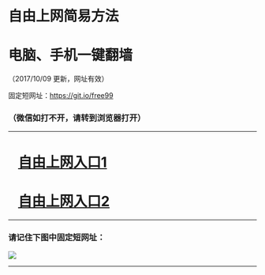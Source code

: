 ﻿# 自由上网简易方法

# 电脑、手机一键翻墙

（2017/10/09 更新，网址有效）

固定短网址：https://git.io/free99

### （微信如打不开，请转到浏览器打开）


***





# &nbsp;&nbsp; <a href="http://ft872714150.fwq-tz-1001.info/fwqtz01.html?t=100900122695 " target="_blank">自由上网入口1</a>
# &nbsp;&nbsp; <a href="http://ft162855220.fwq-tz-1002.info/fwqtz02.html?t=100900125668 " target="_blank">自由上网入口2</a>
***

### 请记住下图中固定短网址：

<img src="https://s3-us-west-2.amazonaws.com/fwq-1001/yjfq-20170905okok.png" /> 


***

